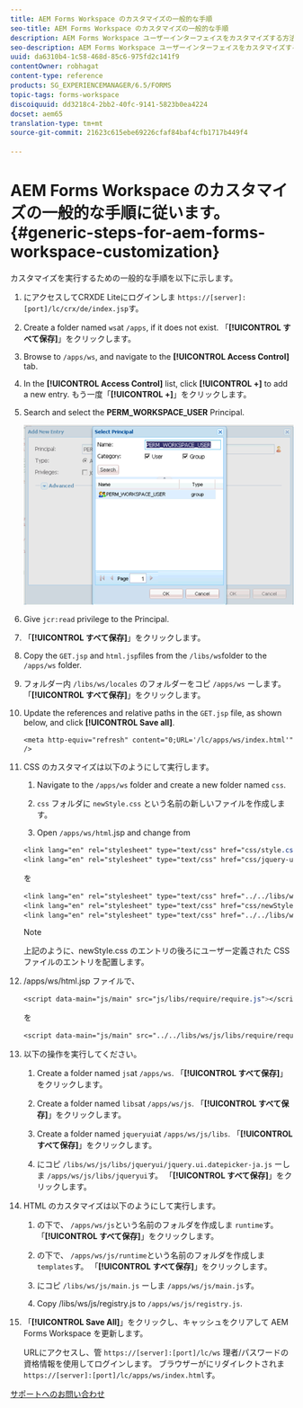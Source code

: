 ```yaml
---
title: AEM Forms Workspace のカスタマイズの一般的な手順
seo-title: AEM Forms Workspace のカスタマイズの一般的な手順
description: AEM Forms Workspace ユーザーインターフェイスをカスタマイズする方法。
seo-description: AEM Forms Workspace ユーザーインターフェイスをカスタマイズする方法。
uuid: da6310b4-1c58-468d-85c6-975fd2c141f9
contentOwner: robhagat
content-type: reference
products: SG_EXPERIENCEMANAGER/6.5/FORMS
topic-tags: forms-workspace
discoiquuid: dd3218c4-2bb2-40fc-9141-5823b0ea4224
docset: aem65
translation-type: tm+mt
source-git-commit: 21623c615ebe69226cfaf84baf4cfb1717b449f4

---
```



# AEM Forms Workspace のカスタマイズの一般的な手順に従います。{#generic-steps-for-aem-forms-workspace-customization}

カスタマイズを実行するための一般的な手順を以下に示します。

1. にアクセスしてCRXDE Liteにログインしま `https://[server]:[port]/lc/crx/de/index.jsp`す。
1. Create a folder named `ws`at `/apps`, if it does not exist. 「**[!UICONTROL すべて保存]**」をクリックします。
1. Browse to `/apps/ws`, and navigate to the **[!UICONTROL Access Control]** tab.
1. In the **[!UICONTROL Access Control]** list, click **[!UICONTROL +]** to add a new entry. もう一度「**[!UICONTROL +]**」をクリックします。
1. Search and select the **PERM_WORKSPACE_USER** Principal.

   ![HTML Workspace をカスタマイズするための汎用手順の一部として PERM_WORKSPACE_USER プリンシパルを選択します](assets/perm_workspace_user.png)

1. Give `jcr:read` privilege to the Principal.
1. 「**[!UICONTROL すべて保存]**」をクリックします。
1. Copy the `GET.jsp` and `html.jsp`files from the `/libs/ws`folder to the `/apps/ws` folder.
1. フォルダー内 `/libs/ws/locales` のフォルダーをコピ `/apps/ws` ーします。 「**[!UICONTROL すべて保存]**」をクリックします。
1. Update the references and relative paths in the `GET.jsp` file, as shown below, and click **[!UICONTROL Save all]**.

   ```
   <meta http-equiv="refresh" content="0;URL='/lc/apps/ws/index.html'" />
   ```

1. CSS のカスタマイズは以下のようにして実行します。

   1. Navigate to the `/apps/ws` folder and create a new folder named `css`.

   1. `css` フォルダに `newStyle.css` という名前の新しいファイルを作成します。

   1. Open `/apps/ws/html`.jsp and change from

   ```css
   <link lang="en" rel="stylesheet" type="text/css" href="css/style.css" />
   <link lang="en" rel="stylesheet" type="text/css" href="css/jquery-ui.css"/>
   ```

   を

   ```css
   <link lang="en" rel="stylesheet" type="text/css" href="../../libs/ws/css/style.css" />
   <link lang="en" rel="stylesheet" type="text/css" href="css/newStyle.css" />
   <link lang="en" rel="stylesheet" type="text/css" href="../../libs/ws/css/jquery-ui.css"/>
   ```

   >[!NOTE]
   >
   >上記のように、newStyle.css のエントリの後ろにユーザー定義された CSS ファイルのエントリを配置します。

1. /apps/ws/html.jsp ファイルで、

   ```css
   <script data-main="js/main" src="js/libs/require/require.js"></script>
   ```

   を

   ```css
   <script data-main="js/main" src="../../libs/ws/js/libs/require/require.js"></script>
   ```

1. 以下の操作を実行してください。

   1. Create a folder named `js`at `/apps/ws`. 「**[!UICONTROL すべて保存]**」をクリックします。

   1. Create a folder named `libs`at `/apps/ws/js`. 「**[!UICONTROL すべて保存]**」をクリックします。

   1. Create a folder named `jqueryui`at `/apps/ws/js/libs`. 「**[!UICONTROL すべて保存]**」をクリックします。

   1. にコピ `/libs/ws/js/libs/jqueryui/jquery.ui.datepicker-ja.js` ーしま `/apps/ws/js/libs/jqueryui`す。 「**[!UICONTROL すべて保存]**」をクリックします。

1. HTML のカスタマイズは以下のようにして実行します。

   1. の下で、 `/apps/ws/js`という名前のフォルダを作成しま `runtime`す。 「**[!UICONTROL すべて保存]**」をクリックします。

   1. の下で、 `/apps/ws/js/runtime`という名前のフォルダを作成しま `templates`す。 「**[!UICONTROL すべて保存]**」をクリックします。

   1. にコピ `/libs/ws/js/main.js` ーしま `/apps/ws/js/main.js`す。

   1. Copy /libs/ws/js/registry.js to `/apps/ws/js/registry.js`.

1. 「**[!UICONTROL Save All]**」をクリックし、キャッシュをクリアして AEM Forms Workspace を更新します。

   URLにアクセスし、管 `https://[server]:[port]/lc/ws` 理者/パスワードの資格情報を使用してログインします。 ブラウザーがにリダイレクトされま `https://[server]:[port]/lc/apps/ws/index.html`す。

[サポートへのお問い合わせ](https://www.adobe.com/account/sign-in.supportportal.html)
